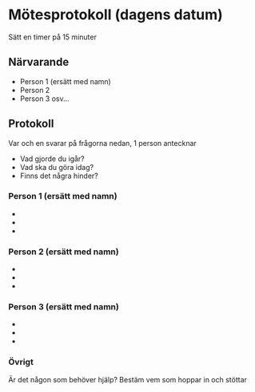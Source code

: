 # Mötesprotokoll (dagens datum)

Sätt en timer på 15 minuter

## Närvarande

-   Person 1 (ersätt med namn)
-   Person 2
-   Person 3
    osv...

## Protokoll

Var och en svarar på frågorna nedan, 1 person antecknar

-   Vad gjorde du igår?
-   Vad ska du göra idag?
-   Finns det några hinder?

### Person 1 (ersätt med namn)

-
-
-

### Person 2 (ersätt med namn)

-
-
-

### Person 3 (ersätt med namn)

-
-
-

### Övrigt

Är det någon som behöver hjälp? Bestäm vem som hoppar in och stöttar
